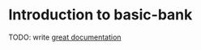 # Introduction to basic-bank

TODO: write [great documentation](http://jacobian.org/writing/what-to-write/)
